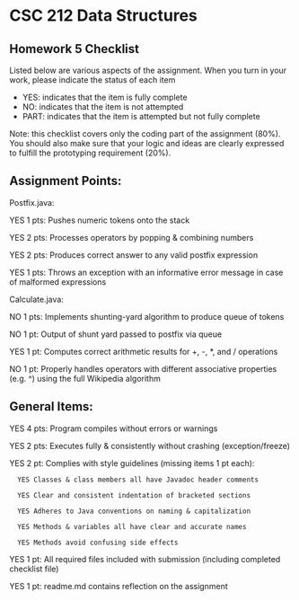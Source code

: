 # CSC 212 Data Structures
## Homework 5 Checklist

Listed below are various aspects of the assignment.  When you turn in
your work, please indicate the status of each item

- YES: indicates that the item is fully complete
- NO: indicates that the item is not attempted
- PART: indicates that the item is attempted but not fully complete

Note: this checklist covers only the coding part of the assignment (80%).
You should also make sure that your logic and ideas are clearly expressed to fulfill the prototyping requirement (20%).

## Assignment Points:

Postfix.java:

YES 1 pts: Pushes numeric tokens onto the stack

YES 2 pts: Processes operators by popping & combining numbers

YES 2 pts: Produces correct answer to any valid postfix expression

YES 1 pts: Throws an exception with an informative error message in case of malformed expressions


Calculate.java:

NO 1 pts: Implements shunting-yard algorithm to produce queue of tokens

NO 1 pt: Output of shunt yard passed to postfix via queue

YES 1 pt: Computes correct arithmetic results for +, -, *, and / operations

NO 1 pt: Properly handles operators with different associative properties (e.g. ^) using the full Wikipedia algorithm



## General Items:

YES 4 pts: Program compiles without errors or warnings

YES 2 pts: Executes fully & consistently without crashing (exception/freeze)

YES 2 pt: Complies with style guidelines (missing items 1 pt each):

      YES Classes & class members all have Javadoc header comments

      YES Clear and consistent indentation of bracketed sections

      YES Adheres to Java conventions on naming & capitalization

      YES Methods & variables all have clear and accurate names

      YES Methods avoid confusing side effects

YES 1 pt: All required files included with submission (including completed checklist file)

YES 1 pt: readme.md contains reflection on the assignment